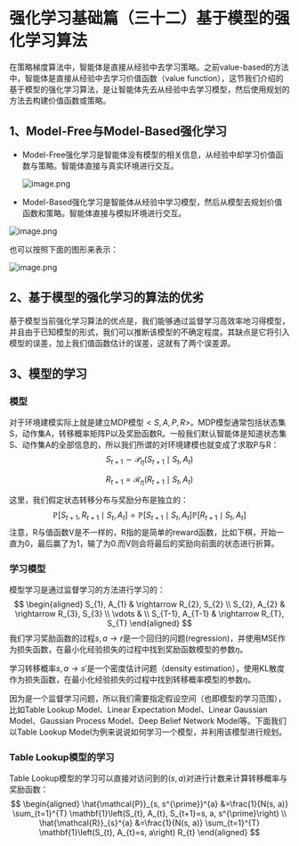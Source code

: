 # 强化学习基础篇（三十二）基于模型的强化学习算法

在策略梯度算法中，智能体是直接从经验中去学习策略。之前value-based的方法中，智能体是直接从经验中去学习价值函数（value function），这节我们介绍的基于模型的强化学习算法，是让智能体先去从经验中去学习模型，然后使用规划的方法去构建价值函数或策略。

## 1、Model-Free与Model-Based强化学习

* Model-Free强化学习是智能体没有模型的相关信息，从经验中却学习价值函数与策略。智能体直接与真实环境进行交互。

  ![image.png](https://upload-images.jianshu.io/upload_images/15463866-49a0da6bfc51777b.png?imageMogr2/auto-orient/strip%7CimageView2/2/w/1240)

* Model-Based强化学习是智能体从经验中学习模型，然后从模型去规划价值函数和策略。智能体直接与模拟环境进行交互。

![image.png](https://upload-images.jianshu.io/upload_images/15463866-dc71c6094ad28d3a.png?imageMogr2/auto-orient/strip%7CimageView2/2/w/1240)

也可以按照下面的图形来表示：

![image.png](https://upload-images.jianshu.io/upload_images/15463866-746038e309bc3c35.png?imageMogr2/auto-orient/strip%7CimageView2/2/w/1240)

## 2、基于模型的强化学习的算法的优劣

基于模型当前强化学习算法的优点是，我们能够通过监督学习高效率地习得模型，并且由于已知模型的形式，我们可以推断该模型的不确定程度。其缺点是它将引入模型的误差，加上我们值函数估计的误差，这就有了两个误差源。

## 3、模型的学习

### 模型

对于环境建模实际上就是建立MDP模型$<S,A,P,R>$。MDP模型通常包括状态集S，动作集A，转移概率矩阵P以及奖励函数R。一般我们默认智能体是知道状态集S、动作集A的全部信息的，所以我们所谓的对环境建模也就变成了求取P与R：
$$
S_{t+1} \sim \mathcal{P}_{\eta}\left(S_{t+1} \mid S_{t}, A_{t}\right)
$$

$$
R_{t+1}=\mathcal{R}_{\eta}\left(R_{t+1} \mid S_{t}, A_{t}\right)
$$

这里，我们假定状态转移分布与奖励分布是独立的：
$$
\mathbb{P}\left[S_{t+1}, R_{t+1} \mid S_{t}, A_{t}\right]=\mathbb{P}\left[S_{t+1} \mid S_{t}, A_{t}\right] \mathbb{P}\left[R_{t+1} \mid S_{t}, A_{t}\right]
$$
 注意，R与值函数V是不一样的，R指的是简单的reward函数，比如下棋，开始一直为0，最后赢了为1，输了为0.而V则会将最后的奖励向前面的状态进行折算。

### 学习模型

模型学习是通过监督学习的方法进行学习的：
$$
\begin{aligned} S_{1}, A_{1} & \rightarrow R_{2}, S_{2} \\ S_{2}, A_{2} & \rightarrow R_{3}, S_{3} \\ \vdots & \\ S_{T-1}, A_{T-1} & \rightarrow R_{T}, S_{T} \end{aligned}
$$
我们学习奖励函数的过程$s,a \rightarrow r$是一个回归的问题(regression)，并使用MSE作为损失函数，在最小化经验损失的过程中找到奖励函数模型的参数$\eta$。

学习转移概率$s,a \rightarrow s'$是一个密度估计问题（density estimation），使用KL散度作为损失函数，在最小化经验损失的过程中找到转移概率模型的参数$\eta$。

因为是一个监督学习问题，所以我们需要指定假设空间（也即模型的学习范围），比如Table Lookup Model、Linear Expectation Model、Linear Gaussian Model、Gaussian Process Model、Deep Belief Network Model等。下面我们以Table Lookup Model为例来说说如何学习一个模型，并利用该模型进行规划。

### Table Lookup模型的学习

Table Lookup模型的学习可以直接对访问到的$(s,a)$对进行计数来计算转移概率与奖励函数：
$$
\begin{aligned} \hat{\mathcal{P}}_{s, s^{\prime}}^{a} &=\frac{1}{N(s, a)} \sum_{t=1}^{T} \mathbf{1}\left(S_{t}, A_{t}, S_{t+1}=s, a, s^{\prime}\right) \\ \hat{\mathcal{R}}_{s}^{a} &=\frac{1}{N(s, a)} \sum_{t=1}^{T} \mathbf{1}\left(S_{t}, A_{t}=s, a\right) R_{t} \end{aligned}
$$

